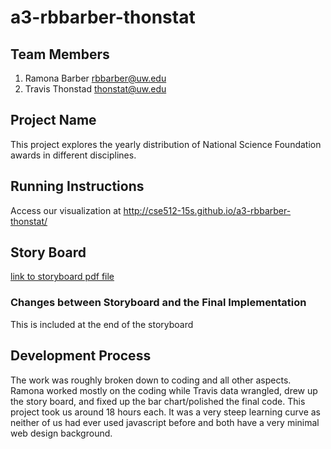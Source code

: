 a3-rbbarber-thonstat
===============

## Team Members

1. Ramona Barber rbbarber@uw.edu
2. Travis Thonstad thonstat@uw.edu

## Project Name

This project explores the yearly distribution of National Science Foundation awards in different disciplines. 

## Running Instructions

Access our visualization at http://cse512-15s.github.io/a3-rbbarber-thonstat/ 

## Story Board

[link to storyboard pdf file](storyboard.pdf?raw=true)

### Changes between Storyboard and the Final Implementation

This is included at the end of the storyboard

## Development Process

The work was roughly broken down to coding and all other aspects. Ramona worked mostly on the coding while Travis data wrangled, drew up the story board, and fixed up the bar chart/polished the final code. This project took us around 18 hours each. It was a very steep learning curve as neither of us had ever used javascript before and both have a very minimal web design background. 
